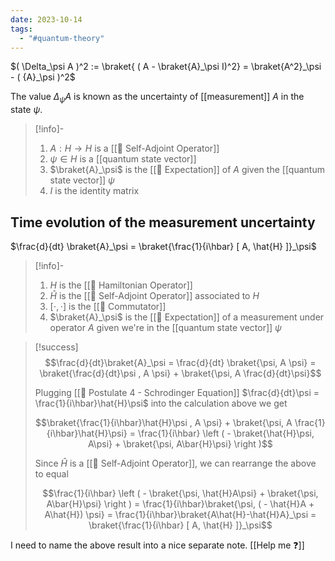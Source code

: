 ```yaml
---
date: 2023-10-14
tags:
  - "#quantum-theory"
---
```

$( \Delta_\psi A )^2 := \braket{ ( A - \braket{A}_\psi I)^2} = \braket{A^2}_\psi - ( {A}_\psi )^2$

The value $\Delta_\psi A$ is known as the uncertainty of [[measurement]] $A$ in the state $\psi$.

>[!info]-
> 1. $A: H \rightarrow H$ is a [[📘 Self-Adjoint Operator]]
> 2. $\psi \in H$ is a [[quantum state vector]]
> 3. $\braket{A}_\psi$ is the [[📘 Expectation]] of $A$ given the [[quantum state vector]] $\psi$
> 4. $I$ is the identity matrix

## Time evolution of the measurement uncertainty
$\frac{d}{dt} \braket{A}_\psi = \braket{\frac{1}{i\hbar} [ A, \hat{H} ]}_\psi$

>[!info]-
> 1. $H$ is the [[📘 Hamiltonian Operator]]
> 2. $\hat{H}$ is the [[📘 Self-Adjoint Operator]] associated to $H$ 
> 3. $[ \cdot , \cdot ]$ is the [[📘 Commutator]]
> 4. $\braket{A}_\psi$ is the [[📘 Expectation]] of a measurement under operator $A$ given we're in the [[quantum state vector]] $\psi$ 

>[!success]
> $$\frac{d}{dt}\braket{A}_\psi = \frac{d}{dt} \braket{\psi, A \psi} = \braket{\frac{d}{dt}\psi , A \psi} + \braket{\psi, A \frac{d}{dt}\psi}$$
>
> Plugging [[📕 Postulate 4 - Schrodinger Equation]] $\frac{d}{dt}\psi = \frac{1}{i\hbar}\hat{H}\psi$ into the calculation above we get  
>
> $$\braket{\frac{1}{i\hbar}\hat{H}\psi , A \psi} + \braket{\psi, A \frac{1}{i\hbar}\hat{H}\psi} = \frac{1}{i\hbar} \left ( - \braket{\hat{H}\psi, A\psi} + \braket{\psi, A\bar{H}\psi} \right )$$
> 
> Since $\hat{H}$ is a [[📘 Self-Adjoint Operator]], we can rearrange the above to equal
>
> $$\frac{1}{i\hbar} \left ( - \braket{\psi, \hat{H}A\psi} + \braket{\psi, A\bar{H}\psi} \right ) = \frac{1}{i\hbar}\braket{\psi, ( - \hat{H}A + A\hat{H}) \psi} = \frac{1}{i\hbar}\braket{A\hat{H}-\hat{H}A}_\psi = \braket{\frac{1}{i\hbar} [ A, \hat{H} ]}_\psi$$

I need to name the above result into a nice separate note. [[Help me ❓]]